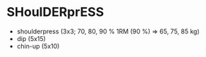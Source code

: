 # SHoulDERprESS
* shoulderpress (3x3; 70, 80, 90 % 1RM (90 %) => 65, 75, 85 kg)
* dip (5x15)
* chin-up (5x10)

